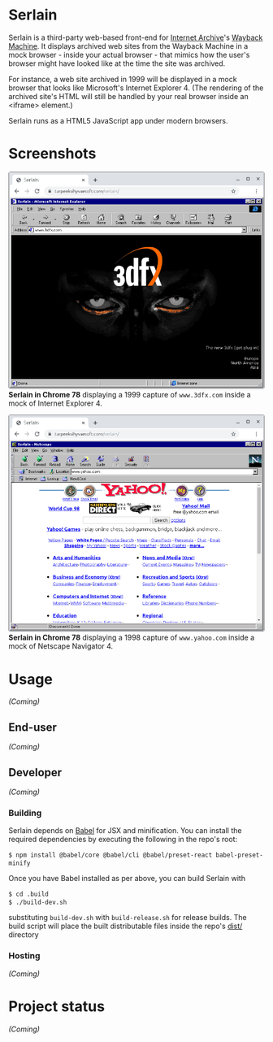 # Serlain
Serlain is a third-party web-based front-end for [Internet Archive](https://archive.org/)'s [Wayback Machine](https://archive.org/web/). It displays archived web sites from the Wayback Machine in a mock browser - inside your actual browser - that mimics how the user's browser might have looked like at the time the site was archived.

For instance, a web site archived in 1999 will be displayed in a mock browser that looks like Microsoft's Internet Explorer 4. (The rendering of the archived site's HTML will still be handled by your real browser inside an \<iframe\> element.)

Serlain runs as a HTML5 JavaScript app under modern browsers.

# Screenshots
![](images/screenshots/serlain-chrome-ie4-3dfx.com.png)
**Serlain in Chrome 78** displaying a 1999 capture of `www.3dfx.com` inside a mock of Internet Explorer 4.

![](images/screenshots/serlain-chrome-nn4-yahoo.com.png)
**Serlain in Chrome 78** displaying a 1998 capture of `www.yahoo.com` inside a mock of Netscape Navigator 4.

# Usage
*(Coming)*

## End-user
*(Coming)*

## Developer
*(Coming)*

### Building
Serlain depends on [Babel](https://babeljs.io/) for JSX and minification. You can install the required dependencies by executing the following in the repo's root:
```
$ npm install @babel/core @babel/cli @babel/preset-react babel-preset-minify
```

Once you have Babel installed as per above, you can build Serlain with
```
$ cd .build
$ ./build-dev.sh
```

substituting `build-dev.sh` with `build-release.sh` for release builds. The build script will place the built distributable files inside the repo's [dist/](dist/) directory

### Hosting
*(Coming)*

# Project status
*(Coming)*
